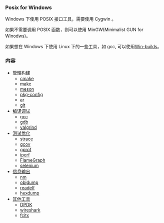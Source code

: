 
### Posix for Windows

Windows 下使用 POSIX 接口工具，需要使用 Cygwin 。

如果不需要调用 POSIX 函数，则可以使用 MinGW(Minimalist GUN for Winodws)。 

如果想在 Windows 下使用 Linux 下的一些工具，如 gcc, 可以使用[Win-builds](http://win-builds.org/doku.php/download_and_installation_from_windows)。

### 内容

* [管理构建](ch01)
    * [cmake](ch01/01_cmake)
    * [make](ch01/02_make)
    * [meson](ch01/03_meson)
    * [pkg-config](ch01/04_pkg-config)
    * [ar](ch01/05_ar)
    * [git](ch01/06_git)
* [编译调试](ch02)
    * [gcc](ch02/01_gcc)
    * [gdb](ch02/02_gdb)
    * [valgrind](ch02/03_valgrind)
* [测试优化](ch03)
    * [strace](ch03/01_strace)
    * [gcov](ch03/02_gcov)
    * [gprof](ch03/03_gprof)
    * [iperf](ch03/04_iperf)
    * [FlameGraph](ch03/05_flameGraph)
    * [selenium](ch03/06_selenium)
* [信息输出](ch04)
    * [nm](ch04/01_nm)
    * [objdump](ch04/02_objdump)
    * [readelf](ch04/03_readelf)
    * [hexdump](ch04/04_hexdump)
* [其他工具](ch05)
    * [DPDK](ch05/01_dpdk)
    * [wireshark](ch05/02_wireshark)
    * [fcitx](ch05/03_fcitx)
